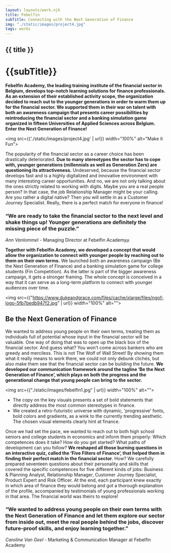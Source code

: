 ```yaml
---
layout: layouts/work.njk
title: Febelfin
subTitle: Connecting with the Next Generation of Finance
img: "./static/images/project4.jpg"
tags: works
---
```


## {{ title }}
# {{subTitle}}

**Febelfin Academy, the leading training institute of the financial sector in Belgium, develops top-notch learning solutions for finance professionals. As an extension of their established activity scope, the organization decided to reach out to the younger generations in order to warm them up for the financial sector. We supported them in their war on talent with both an awareness campaign that presents career possibilities by reintroducing the financial sector and a banking simulation game organized in fifteen Universities of Applied Sciences across Belgium. Enter the Next Generation of Finance!**

<img src={{'./static/images/project4.jpg' | url}} width="100%" alt="Make it Fun">


The popularity of the financial sector as a career choice has been drastically deteriorated. **Due to many stereotypes the sector has to cope with, younger generations (millennials as well as Generation Zers) are questioning its attractiveness.** Undeserved, because the financial sector develops fast and is a highly digitalized and innovative environment with many interesting career opportunities. And no, we are not only talking about the ones strictly related to working with digits. Maybe you are a real people person? In that case, the job Relationship Manager might be your calling. Are you rather a digital native? Then you will settle in as a Customer Journey Specialist. Really, there is a perfect match for everyone in finance!

### “We are ready to take the financial sector to the next level and shake things up! Younger generations are definitely the missing piece of the puzzle.”

*Ann Vanlommel* - Managing Director at Febelfin Academyµ

**Together with Febelfin Academy, we developed a concept that would allow the organization to connect with younger people by reaching out to them on their own terms.** We launched both an awareness campaign (Be the Next Generation of Finance) and a banking simulation game for college students (Fin Competition). As the latter is part of the bigger awareness campaign, it gets a stronger framing. The whole concept is conceived in a way that it can serve as a long-term platform to connect with younger audiences over time. 

<img src={{"https://www.dukeandgrace.com/files/cache/xlarge/files/ngof-logo-5fb7bedb947f2.jpg" | url}} width="100%" alt="">

## Be the Next Generation of Finance

We wanted to address young people on their own terms, treating them as individuals full of potential whose input in the financial sector will be valuable. One way of doing that was to open up the black box of the financial sector. And guess what? You won’t come across bankers who are greedy and merciless. This is not The Wolf of Wall Street! By showing them what it really means to work there, we could not only debunk clichés, but also make them see that the financial sector can be building the future. **We developed our communication framework around the tagline ‘Be the Next Generation of Finance’, which plays on both the progress and the generational change that young people can bring to the sector.**

<img src={{"./static/images/febelfin1.jpg" | url}} width="100%" alt="">


* The copy on the key visuals presents a set of bold statements that directly address the most common stereotypes in finance.
* We created a retro-futuristic universe with dynamic, 'progressive' fonts, bold colors and gradients, as a wink to the currently trending aesthetic. The chosen visual elements clearly hint at finance.


Once we had set the pace, we wanted to reach out to both high school seniors and college students in economics and inform them properly: Which competences does it take? How do you get started? What paths of development can you follow? **We reshaped all those burning questions in an interactive quiz, called the ‘Five Filters of Finance’, that helped them in finding their perfect match in the financial sector**. How? We carefully prepared seventeen questions about their personality and skills that covered the specific competences for five different kinds of jobs: Business & Planning Analyst, Relationship Manager, Customer Journey Specialist, Product Expert and Risk Officer. At the end, each participant knew exactly in which area of finance they would belong and got a thorough explanation of the profile, accompanied by testimonials of young professionals working in that area. The financial world was theirs to explore!

### “We wanted to address young people on their own terms with the Next Generation of Finance and let them explore our sector from inside out, meet the real people behind the jobs, discover future-proof skills, and enjoy learning together.”

*Caroline Van Geel* - Marketing & Communication Manager at Febelfin Academy
